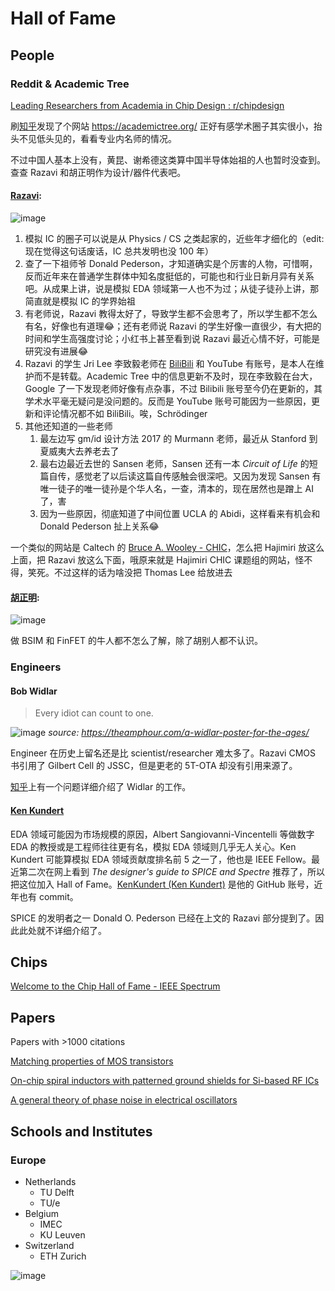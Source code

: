 # Hall of Fame

## People

### Reddit & Academic Tree

[Leading Researchers from Academia in Chip Design : r/chipdesign](https://www.reddit.com/r/chipdesign/comments/j7fg38/leading_researchers_from_academia_in_chip_design/)

刷[知乎](https://www.zhihu.com/question/556904632/answer/3248040031)发现了个网站 https://academictree.org/ 正好有感学术圈子其实很小，抬头不见低头见的，看看专业内名师的情况。

不过中国人基本上没有，黄昆、谢希德这类算中国半导体始祖的人也暂时没查到。查查 Razavi 和胡正明作为设计/器件代表吧。

#### [Razavi](https://academictree.org/etree/tree.php?pid=731611&fontsize=1&pnodecount=4&cnodecount=4): 

![image](https://github.com/user-attachments/assets/0b98e32f-f7f0-405f-9355-02e6c51be02f)

1. 模拟 IC 的圈子可以说是从 Physics / CS 之类起家的，近些年才细化的（edit: 现在觉得这句话废话，IC 总共发明也没 100 年）
2. 查了一下祖师爷 Donald Pederson，才知道确实是个厉害的人物，可惜啊，反而近年来在普通学生群体中知名度挺低的，可能也和行业日新月异有关系吧。从成果上讲，说是模拟 EDA 领域第一人也不为过；从徒子徒孙上讲，那简直就是模拟 IC 的学界始祖
3. 有老师说，Razavi 教得太好了，导致学生都不会思考了，所以学生都不怎么有名，好像也有道理😂；还有老师说 Razavi 的学生好像一直很少，有大把的时间和学生高强度讨论；小红书上甚至看到说 Razavi 最近心情不好，可能是研究没有进展😂
4. Razavi 的学生 Jri Lee 李致毅老师在 [BiliBili](https://space.bilibili.com/1629031600) 和 YouTube 有账号，是本人在维护而不是转载。Academic Tree 中的信息更新不及时，现在李致毅在台大，Google 了一下发现老师好像有点杂事，不过 Bilibili 账号至今仍在更新的，其学术水平毫无疑问是没问题的。反而是 YouTube 账号可能因为一些原因，更新和评论情况都不如 BiliBili。唉，Schrödinger
5. 其他还知道的一些老师
    1. 最左边写 gm/id 设计方法 2017 的 Murmann 老师，最近从 Stanford 到夏威夷大去养老去了
    2. 最右边最近去世的 Sansen 老师，Sansen 还有一本 *Circuit of Life* 的短篇自传，感觉老了以后读这篇自传感触会很深吧。又因为发现 Sansen 有唯一徒子的唯一徒孙是个华人名，一查，清本的，现在居然也是蹭上 AI 了，害
    3. 因为一些原因，彻底知道了中间位置 UCLA 的 Abidi，这样看来有机会和 Donald Pederson 扯上关系😂
  
一个类似的网站是 Caltech 的 [Bruce A. Wooley - CHIC](https://chic.caltech.edu/genealogy/bruce-a-wooley/)，怎么把 Hajimiri 放这么上面，把 Razavi 放这么下面，哦原来就是 Hajimiri CHIC 课题组的网站，怪不得，笑死。不过这样的话为啥没把 Thomas Lee 给放进去

#### [胡正明](https://academictree.org/etree/tree.php?pid=184325&pnodecount=6&cnodecount=6):

![image](https://github.com/user-attachments/assets/32d9ab88-801f-404f-a19f-fdd52db334bc)

做 BSIM 和 FinFET 的牛人都不怎么了解，除了胡别人都不认识。

### Engineers

#### Bob Widlar

> Every idiot can count to one.

![image](https://github.com/user-attachments/assets/71235cdb-9eb9-4870-a9e4-9eeeb8b33099)
*source: https://theamphour.com/a-widlar-poster-for-the-ages/*

Engineer 在历史上留名还是比 scientist/researcher 难太多了。Razavi CMOS 书引用了 Gilbert Cell 的 JSSC，但是更老的 5T-OTA 却没有引用来源了。

[知乎](https://www.zhihu.com/question/279354736)上有一个问题详细介绍了 Widlar 的工作。


#### [Ken Kundert](https://en.wikipedia.org/wiki/Ken_Kundert)

EDA 领域可能因为市场规模的原因，Albert Sangiovanni-Vincentelli 等做数字 EDA 的教授或是工程师往往更有名，模拟 EDA 领域则几乎无人关心。Ken Kundert 可能算模拟 EDA 领域贡献度排名前 5 之一了，他也是 IEEE Fellow。最近第二次在网上看到 *The designer's guide to SPICE and Spectre* 推荐了，所以把这位加入 Hall of Fame。[KenKundert (Ken Kundert)](https://github.com/KenKundert) 是他的 GitHub 账号，近年也有 commit。

SPICE 的发明者之一 Donald O. Pederson 已经在上文的 Razavi 部分提到了。因此此处就不详细介绍了。

## Chips

[Welcome to the Chip Hall of Fame - IEEE Spectrum](https://spectrum.ieee.org/welcome-to-the-chip-hall-of-fame)

## Papers

Papers with >1000 citations

[Matching properties of MOS transistors](https://ieeexplore.ieee.org/abstract/document/572629)

[On-chip spiral inductors with patterned ground shields for Si-based RF ICs](https://ieeexplore.ieee.org/abstract/document/668989)

[A general theory of phase noise in electrical oscillators](https://ieeexplore.ieee.org/abstract/document/658619)

## Schools and Institutes

### Europe

- Netherlands
  - TU Delft
  - TU/e
- Belgium
  - IMEC
  - KU Leuven
- Switzerland
  - ETH Zurich

![image](https://op.europa.eu/webpub/com/eu-and-me/img/en_sol01.svg)
